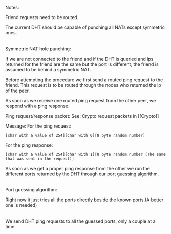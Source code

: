 Notes:

Friend requests need to be routed.

The current DHT should be capable of punching all NATs except symmetric ones.

######

Symmetric NAT hole punching:

If we are not connected to the friend and if the DHT is queried and ips 
returned for the friend are the same but the port is different, the friend is 
assumed to be behind a symmetric NAT.

Before attempting the procedure we first send a routed ping request to the 
friend. This request is to be routed through the nodes who returned the ip of 
the peer.

As soon as we receive one routed ping request from the other peer, we respond 
with a ping response. 

Ping request/response packet:
See: Crypto request packets in [[Crypto]]

Message:
For the ping request:

    [char with a value of 254][char with 0][8 byte random number]

For the ping response:

    [char with a value of 254][char with 1][8 byte random number (The same that was sent in the request)]

As soon as we get a proper ping response from the other we run the different 
ports returned by the DHT through our port guessing algorithm.

######

Port guessing algorithm:

Right now it just tries all the ports directly beside the known ports.(A better one is needed)

######

We send DHT ping requests to all the guessed ports, only a couple at a time.
